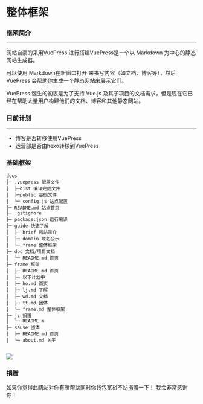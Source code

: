 # 整体框架

### 框架简介
---
网站自豪的采用VuePress 进行搭建VuePress是一个以 Markdown 为中心的静态网站生成器。

可以使用 Markdown在新窗口打开 来书写内容（如文档、博客等），然后 VuePress 会帮助你生成一个静态网站来展示它们。

VuePress 诞生的初衷是为了支持 Vue.js 及其子项目的文档需求，但是现在它已经在帮助大量用户构建他们的文档、博客和其他静态网站。

### 目前计划
---
- 博客是否转移使用VuePress
- 运营部是否由hexo转移到VuePress

### 基础框架

```shell
docs
├─ .vuepress 配置文件
│  ├─dist 编译完成文件
│  ├─public 基础文件
│  └─ config.js 站点配置
├─ README.md 站点首页
├─ .gitignore
├─ package.json 运行编译
├─ guide 快速了解
│  ├─ brief 网站简介
│  ├─ domain 域名公示
│  └─ frame 整体框架
├─ doc 文档/项目文档
│  └─ README.md 首页
├─ frame 框架
│  ├─ README.md 首页 
│  ├─ 以下计划中
│  ├─ ho.md 首页
│  ├─ lj.md 了解
│  ├─ wd.md 文档
│  ├─ tt.md 团体
│  └─ frame.md 整体框架
├─ jz 捐赠
│  └─ README.m
├─ sause 团体
│  ├─ README.md 首页
│  └─ about.md 关于


```
![](https://api.minblue.cc)

### 捐赠
如果你觉得此网站对你有所帮助同时你钱包宽裕不妨[捐赠](../jz/README.md)一下！
我会非常感谢你！